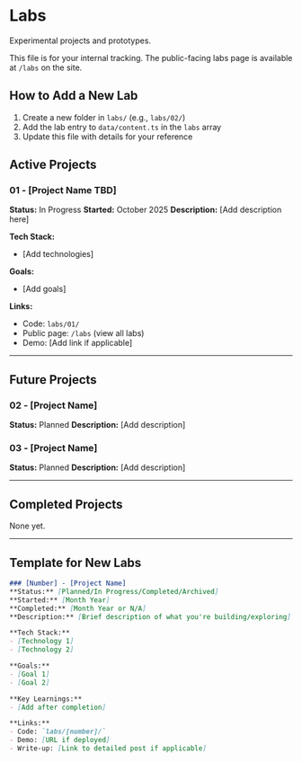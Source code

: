 # Labs

Experimental projects and prototypes.

This file is for your internal tracking. The public-facing labs page is available at `/labs` on the site.

## How to Add a New Lab

1. Create a new folder in `labs/` (e.g., `labs/02/`)
2. Add the lab entry to `data/content.ts` in the `labs` array
3. Update this file with details for your reference

## Active Projects

### 01 - [Project Name TBD]
**Status:** In Progress
**Started:** October 2025
**Description:** [Add description here]

**Tech Stack:**
- [Add technologies]

**Goals:**
- [Add goals]

**Links:**
- Code: `labs/01/`
- Public page: `/labs` (view all labs)
- Demo: [Add link if applicable]

---

## Future Projects

### 02 - [Project Name]
**Status:** Planned
**Description:** [Add description]

### 03 - [Project Name]
**Status:** Planned
**Description:** [Add description]

---

## Completed Projects

None yet.

---

## Template for New Labs

```markdown
### [Number] - [Project Name]
**Status:** [Planned/In Progress/Completed/Archived]
**Started:** [Month Year]
**Completed:** [Month Year or N/A]
**Description:** [Brief description of what you're building/exploring]

**Tech Stack:**
- [Technology 1]
- [Technology 2]

**Goals:**
- [Goal 1]
- [Goal 2]

**Key Learnings:**
- [Add after completion]

**Links:**
- Code: `labs/[number]/`
- Demo: [URL if deployed]
- Write-up: [Link to detailed post if applicable]
```
